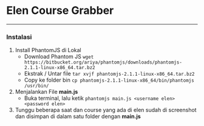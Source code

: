 # Elen Course Grabber
<hr>
<h3>Instalasi</h3>

1.  Install PhantomJS di Lokal
    - Download Phantom JS
    `wget https://bitbucket.org/ariya/phantomjs/downloads/phantomjs-2.1.1-linux-x86_64.tar.bz2`
    - Ekstrak / Untar file
    `tar xvjf phantomjs-2.1.1-linux-x86_64.tar.bz2`
    - Copy ke folder bin
    `cp phantomjs-2.1.1-linux-x86_64/bin/phantomjs /usr/bin/`
2.  Menjalankan File **main.js**
    - Buka terminal, lalu ketik `phantomjs main.js <username elen> <password elen>`
3.  Tunggu beberapa saat dan course yang ada di elen sudah di screenshot dan disimpan di dalam satu folder dengan **main.js**
